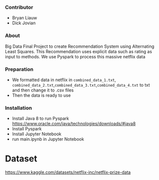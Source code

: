 ### Contributor
- Bryan Liauw
- Dick Jovian

### About
Big Data Final Project to create Recommendation System using Alternating Least Squares. This Recommendation uses explicit data such as rating as input to methods. We use Pyspark to process this massive netflix data

### Preparation
- We formatted data in netflix in `combined_data_1.txt`, `combined_data_2.txt`,`combined_data_3.txt`,`combined_data_4.txt` to txt and then change it to .csv files
- Then the data is ready to use

### Installation
- Install Java 8 to run Pyspark https://www.oracle.com/java/technologies/downloads/#java8
- Install Pyspark
- Install Jupyter Notebook
- run main.ipynb in Jupyter Notebook

# Dataset 
https://www.kaggle.com/datasets/netflix-inc/netflix-prize-data
